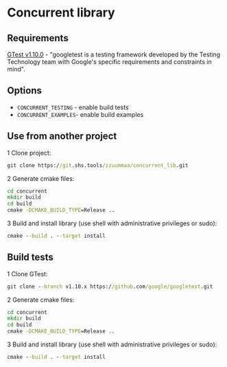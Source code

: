 # Concurrent library

## Requirements

[GTest v1.10.0](https://github.com/google/googletest/tree/v1.10.x) - "googletest is a testing framework developed by the
Testing Technology team with Google's specific requirements and constraints in mind".

## Options

- `CONCURRENT_TESTING` - enable build tests
- `CONCURRENT_EXAMPLES`- enable build examples

## Use from another project

1 Clone project:

```cmd
git clone https://git.shs.tools/zzuummaa/concurrent_lib.git
```

2 Generate cmake files:

```cmd
cd concurrent
mkdir build
cd build
cmake -DCMAKE_BUILD_TYPE=Release ..
```

3 Build and install library (use shell with administrative privileges or sudo):

```cmd
cmake --build . --target install
```

## Build tests

1 Clone GTest:

```cmd
git clone --branch v1.10.x https://github.com/google/googletest.git
```

2 Generate cmake files:

```cmd
cd concurrent
mkdir build
cd build
cmake -DCMAKE_BUILD_TYPE=Release ..
```
3 Build and install library (use shell with administrative privileges or sudo):

```cmd
cmake --build . --target install
```